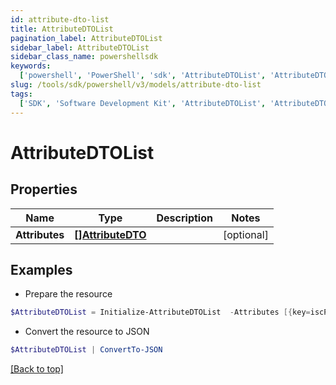 ```yaml
---
id: attribute-dto-list
title: AttributeDTOList
pagination_label: AttributeDTOList
sidebar_label: AttributeDTOList
sidebar_class_name: powershellsdk
keywords:
  ['powershell', 'PowerShell', 'sdk', 'AttributeDTOList', 'AttributeDTOList']
slug: /tools/sdk/powershell/v3/models/attribute-dto-list
tags:
  ['SDK', 'Software Development Kit', 'AttributeDTOList', 'AttributeDTOList']
---
```


# AttributeDTOList

## Properties

| Name | Type | Description | Notes |
| --- | --- | --- | --- |
| **Attributes** | [**[]AttributeDTO**](attribute-dto) |  | [optional] |

## Examples

- Prepare the resource

```powershell
$AttributeDTOList = Initialize-AttributeDTOList  -Attributes [{key=iscPrivacy, name=Privacy, multiselect=false, status=active, type=governance, objectTypes=[all], description=Specifies the level of privacy associated with an access item., values=[{value=public, name=Public, status=active}]}]
```

- Convert the resource to JSON

```powershell
$AttributeDTOList | ConvertTo-JSON
```

[[Back to top]](#)
